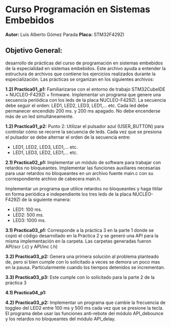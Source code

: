 # Curso Programación en Sistemas Embebidos

**Autor:** Luis Alberto Gómez Parada
**Placa:** STM32F429ZI


## Objetivo General:

desarrollo de prácticas del curso de programación   en sistemas embebidos de la especialidad en sistemas embebidos. Este archivo ayuda a entender la estructura de archivos que contiene los ejercicios realizados durante la especialización. Las prácticas se organizan en los siguientes archivos:


**1.2) Practica01_p1:** Familiarizarse con el entorno de trabajo STM32CubeIDE + NUCLEO-F429ZI + firmware. Implementar un programa que genere una secuencia periódica con los leds de la placa NUCLEO-F429ZI. La secuencia debe seguir el orden: LED1, LED2, LED3, LED1,... etc.
Cada led debe permanecer encendido 200 ms. y 200 ms apagado.  No debe encenderse más de un led simultáneamente. 

**1.2) Practica01_p2:** Punto 2: Utilizar el pulsador azul (USER_BUTTON) para controlar cómo se recorre la secuencia de leds.  Cada vez que se presiona el pulsador se debe alternar el orden de la secuencia entre:
- LED1, LED2, LED3, LED1,... etc.
- LED1, LED3, LED2, LED1,... etc.


**2.1) Practica02_p1:** Implementar un módulo de software para trabajar con retardos no bloqueantes. 
Implementar las funciones auxiliares necesarias para usar retardos no bloqueantes en un archivo fuente main.c con su correspondiente archivo de cabecera main.h.

Implementar un programa que utilice retardos no bloqueantes y  haga titilar en forma periódica e independiente los tres leds de la placa NUCLEO-F429ZI de la siguiente manera:
- LED1: 100 ms. 
- LED2: 500 ms.
- LED3: 1000 ms.


**3.1) Practica03_p1:** Corresponde a la práctica 3 en la parte 1 donde se copió el código desarrollado en la Práctica 2 y se generó una API para la misma implementación en la carpeta. Las carpetas generadas fueron API/scr (.c) y API/inc (.h)


**3.2) Practica03_p2:** Genera una primera solución al problema planteado de, pero si bien cumple con lo solicitado a veces se demora un poco mas en la pausa. Particularmente cuando los tiempos detenidos se incrementan.


**3.3) Practica03_p3:** Este cumple con lo solicitado para la parte 2 de la práctica 3 

**4.1) Practica04_p1:**

**4.2) Practica03_p2:** Implementar un programa que cambie la frecuencia de toggleo del LED2 entre 100 ms y 500 ms cada vez que se presione la tecla.  El programa debe usar las funciones anti-rebote del módulo API_debounce y los retardos no bloqueantes del módulo API_delay. 
